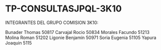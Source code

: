 # TP-CONSULTASJPQL-3K10
INTEGRANTES DEL GRUPO COMISION 3K10:

Bunader Thomas      50817
Carvajal Rocio      50834
Morales Facundo     51213
Molina Roman        51202
Ligonie Benjamín    50971
Soria Eugenia       51105
Yapura Joaquin      5115
